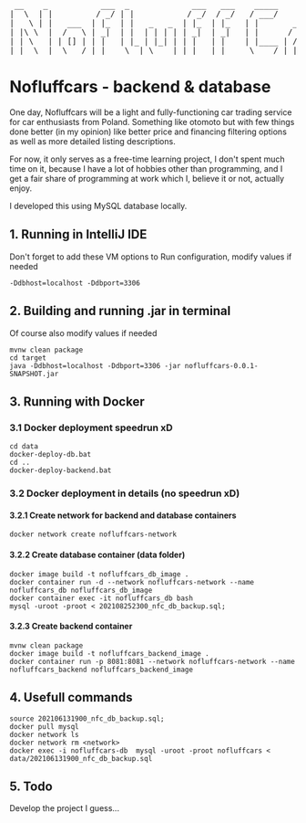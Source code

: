 <pre>
 __    _           ___  _             ___   ___    _____
|  \  | |         / _/ | |           / _/  / _/   / ___/     by Max U
|   \ | |   ___  | |_  | |   _   _  | |_  | |_   | |       ___    ___  _____
| |\ \  |  /   \ | _|  | |  | | | | | _|  | _|   | |      / _ \  |  / |  __/
| | \   | | [] | | |   | |_ | |_| | | |   | |    | |____ | /_\ | | |  |__  |
|_|  \__|  \___/ |_|    \__| \____| |_|   |_|     \____/ |_| |_| |_|  \____|
</pre>

# Nofluffcars - backend & database
One day, Nofluffcars will be a light and fully-functioning car trading service for
car enthusiasts from Poland. Something like otomoto but with few things done better 
(in my opinion) like better price and financing filtering options as well as more 
detailed listing descriptions.

For now, it only serves as a free-time learning project, I don't spent much time on it,
because I have a lot of hobbies other than programming, and I get a fair share of 
programming at work which I, believe it or not, actually enjoy.

I developed this using MySQL database locally.

## 1. Running in IntelliJ IDE
Don't forget to add these VM options to Run configuration, modify values if needed
```
-Ddbhost=localhost -Ddbport=3306
```

## 2. Building and running .jar in terminal
Of course also modify values if needed
```
mvnw clean package
cd target
java -Ddbhost=localhost -Ddbport=3306 -jar nofluffcars-0.0.1-SNAPSHOT.jar
```

## 3. Running with Docker
### 3.1 Docker deployment speedrun xD 
```
cd data
docker-deploy-db.bat
cd ..
docker-deploy-backend.bat
```
### 3.2 Docker deployment in details (no speedrun xD)
#### 3.2.1 Create network for backend and database containers
```
docker network create nofluffcars-network
```
#### 3.2.2 Create database container (data folder)
```
docker image build -t nofluffcars_db_image .
docker container run -d --network nofluffcars-network --name nofluffcars_db nofluffcars_db_image
docker container exec -it nofluffcars_db bash
mysql -uroot -proot < 202108252300_nfc_db_backup.sql;
```
#### 3.2.3 Create backend container
```
mvnw clean package
docker image build -t nofluffcars_backend_image .
docker container run -p 8081:8081 --network nofluffcars-network --name nofluffcars_backend nofluffcars_backend_image
```



## 4. Usefull commands
```
source 202106131900_nfc_db_backup.sql;
docker pull mysql
docker network ls
docker network rm <network>
docker exec -i nofluffcars-db  mysql -uroot -proot nofluffcars < data/202106131900_nfc_db_backup.sql
```

## 5. Todo
Develop the project I guess...
